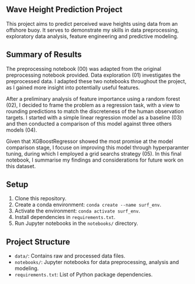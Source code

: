 ## Wave Height Prediction Project

This project aims to predict perceived wave heights using data from an offshore buoy. It serves to demonstrate
my skills in data preprocessing, exploratory data analysis, feature engineering and predictive modeling.

## Summary of Results

The preprocessing notebook (00) was adapted from the original preprocessing notebook provided. Data exploration (01)
investigates the preprocessed data. I adapted these two notebooks throughout the project, as I gained more insight into
potentially useful features.

After a preliminary analysis of feature importance using a random forest (02), I decided to frame the problem as a regression task, with a view to rounding predictions to match the discreteness of the human observation targets. I started with a simple linear regression model as a baseline (03) and then conducted a comparison of this model against three others models (04).

Given that XGBoostRegressor showed the most promise at the model comparison stage, I focuse on improving this model through hyperparamter tuning, during which I employed a grid searchs strategy (05). In this final notebook, I summarise my findings and considerations for future work on this dataset.

## Setup

1. Clone this repository.
2. Create a conda environment: `conda create --name surf_env`.
3. Activate the environment: `conda activate surf_env`.
4. Install dependencies in `requirements.txt`.
5. Run Jupyter notebooks in the `notebooks/` directory.

## Project Structure

- `data/`: Contains raw and processed data files.
- `notebooks/`: Jupyter notebooks for data preprocessing, analysis and modeling.
- `requirements.txt`: List of Python package dependencies.
